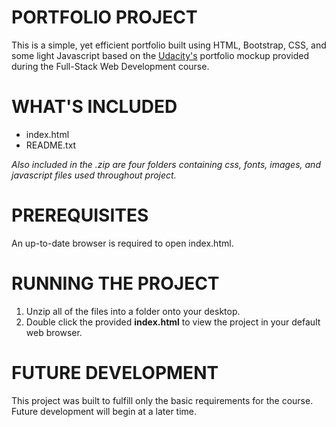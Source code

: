 PORTFOLIO PROJECT
=================

This is a simple, yet efficient portfolio built using HTML, Bootstrap, CSS, and some light Javascript based on the [Udacity's](http://udacity.com) portfolio mockup provided during the Full-Stack Web Development course.

WHAT'S INCLUDED
===============

-	index.html
-	README.txt

*Also included in the .zip are four folders containing css, fonts, images, and javascript files used throughout project.*

PREREQUISITES
=============

An up-to-date browser is required to open index.html.

RUNNING THE PROJECT
===================

1.	Unzip all of the files into a folder onto your desktop.
2.	Double click the provided **index.html** to view the project in your default web browser.

FUTURE DEVELOPMENT
==================

This project was built to fulfill only the basic requirements for the course. Future development will begin at a later time.
